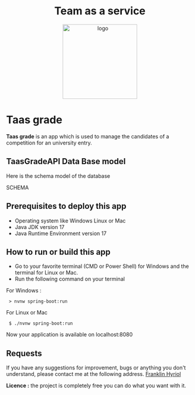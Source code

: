 <div>
  <div align="center">
    <h1>Team as a service</h1>
    <a >
    <img src="https://github.com/YumeT023/taas-grade-ui/raw/dev/src/image/TAAS.png" alt="logo" width="200" >
    </a>
    
  </div>
  <div>
    <h1>Taas grade</h1>
    <p> <b>Taas grade</b> is an app which is used to manage the candidates of a competition for an university entry.
    </p>
</div>
    
## TaasGradeAPI Data Base model
Here is the schema model of the database

SCHEMA

## Prerequisites to deploy this app
- Operating system like Windows Linux or Mac
- Java JDK version 17
- Java Runtime Environment version 17

## How to run or build this app
- Go to your favorite terminal (CMD or Power Shell) for Windows and the terminal for Linux or Mac.
- Run the following command on your terminal <br>

 For Windows :
 ```console
  > nvnw spring-boot:run
 ```
For Linux or Mac
 ```console
  $ ./nvnw spring-boot:run
 ```

 Now your application is available on localhost:8080

## Requests
If you have any suggestions for improvement, bugs or anything you don't understand, please contact me at the following address. <a href= "mailto:hei.franklin.2@gmail.com">Franklin Hyriol</a>

**Licence :** the project is completely free you can do what you want with it.